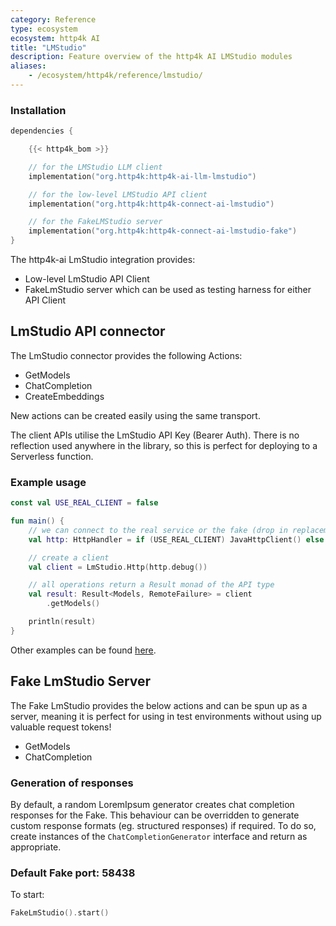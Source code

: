 ```yaml
---
category: Reference
type: ecosystem
ecosystem: http4k AI
title: "LMStudio"
description: Feature overview of the http4k AI LMStudio modules
aliases:
    - /ecosystem/http4k/reference/lmstudio/
---
```

### Installation

```kotlin
dependencies {

    {{< http4k_bom >}}

    // for the LMStudio LLM client
    implementation("org.http4k:http4k-ai-llm-lmstudio")

    // for the low-level LMStudio API client
    implementation("org.http4k:http4k-connect-ai-lmstudio")

    // for the FakeLMStudio server
    implementation("org.http4k:http4k-connect-ai-lmstudio-fake")
}
```

The http4k-ai LmStudio integration provides:

- Low-level LmStudio API Client
- FakeLmStudio server which can be used as testing harness for either API Client

## LmStudio API connector

The LmStudio connector provides the following Actions:

* GetModels
* ChatCompletion
* CreateEmbeddings

New actions can be created easily using the same transport.

The client APIs utilise the LmStudio API Key (Bearer Auth). There is no reflection used anywhere in the library, so
this is perfect for deploying to a Serverless function.

### Example usage

```kotlin
const val USE_REAL_CLIENT = false

fun main() {
    // we can connect to the real service or the fake (drop in replacement)
    val http: HttpHandler = if (USE_REAL_CLIENT) JavaHttpClient() else FakeLmStudio()

    // create a client
    val client = LmStudio.Http(http.debug())

    // all operations return a Result monad of the API type
    val result: Result<Models, RemoteFailure> = client
        .getModels()

    println(result)
}
```

Other examples can be
found [here](https://github.com/http4k/http4k-connect/tree/master/ai/lmstudio/fake/src/examples/kotlin).

## Fake LmStudio Server

The Fake LmStudio provides the below actions and can be spun up as a server, meaning it is perfect for using in test
environments without using up valuable request tokens!

* GetModels
* ChatCompletion

### Generation of responses

By default, a random LoremIpsum generator creates chat completion responses for the Fake. This behaviour can be
overridden to generate custom response formats (eg. structured responses) if required. To do so, create instances of
the `ChatCompletionGenerator` interface and return as appropriate.

### Default Fake port: 58438

To start:

```kotlin
FakeLmStudio().start()
```
